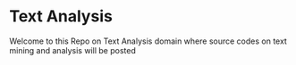 # Text Analysis
Welcome to this Repo on Text Analysis domain where source codes on text mining and analysis will be posted
